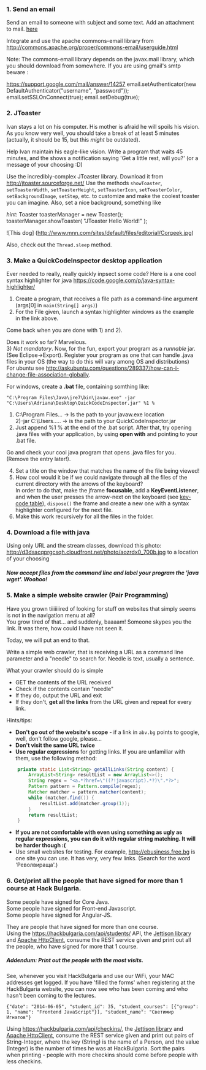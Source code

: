 ### 1. Send an email

Send an email to someone with subject and some text. Add an attachment to mail.  [here](http://d3dsacqprgcsqh.cloudfront.net/photo/azbW3zq_460sa_v1.gif)

Integrate and use the apache commons-email library from http://commons.apache.org/proper/commons-email/userguide.html

Note: The commons-email library depends on the javax.mail library, which you should download from somewhere. 
If you are using gmail's smtp beware :

https://support.google.com/mail/answer/14257
email.setAuthenticator(new DefaultAuthenticator("username", "password"));
email.setSSLOnConnect(true);
email.setDebug(true);

### 2. JToaster

Ivan stays a lot on his computer. His mother is afraid he will spoils his vision.
As you know very well, you should take a break of at least 5 minutes (actually, it should be 15, but this *might* be outdated).

Help Ivan maintain his eagle-like vision. Write a program that waits 45 minutes, and the shows a notification saying 'Get a little rest, will you?' (or a message of your choosing :D) 

Use the incredibly-complex JToaster library. Download it from http://jtoaster.sourceforge.net/
Use the methods `showToaster`, `setToasterWidth`, `setToasterHeight`, `setToasterIcon`, `setToasterColor`, `setBackgroundImage`, `setStep`, etc. to customize and make the coolest toaster you can imagine. Also, set a nice background, something like

*hint*: Toaster toasterManager = new Toaster();
toasterManager.showToaster( "JToaster Hello World!" );

![This dog] (http://www.mnn.com/sites/default/files/editorial/Corgeek.jpg)

  
Also, check out the `Thread.sleep` method.


### 3. Make a QuickCodeInspector desktop application

Ever needed to really, really quickly inpsect some code?
Here is a one cool syntax highlighter for java https://code.google.com/p/java-syntax-highlighter/  

1) Create a program, that receives a file path as a command-line argument (args[0] in `main(String[] args)`)  
2) For the File given, launch a syntax highlighter windows as the example in the link above.  

Come back when you are done with 1) and 2).   

Does it work so far? Marvelous.   
3) *Not mandatory*. Now, for the fun, export your program as a *runnable* jar. (See Eclipse->Export). Register your program as one that can handle .java files in your OS (the way to do this will vary among OS and distributions)  
For ubuntu see http://askubuntu.com/questions/289337/how-can-i-change-file-association-globally.  

For windows, create a **.bat** file, containing somthing like:
```
"C:\Program Files\Java\jre7\bin\javaw.exe" -jar "C:\Users\Adriana\Desktop\QuickCodeInspector.jar" %1 %
```
1) C:\Program Files... -> Is the path to your javaw.exe location  
2)-jar C:\Users.....  -> is the path to your QuickCodeInspector.jar  
3) Just append %1 % at the end of the .bat script.
After that, try opening .java files with your application, by using **open with** and pointing to your .bat file. 

Go and check your cool java program that opens .java files for you. (Remove the entry later!).  

4) Set a title on the window that matches the name of the file being viewed!  
5) How cool would it be if we could navigate through all the files of the current directory with the arrows of the keyboard?   
In order to do that, make the jframe **focusable**, add a **KeyEventListener**, and when the user presses the arrow-next on the keyboard (see [key-code table](http://www.foreui.com/articles/Key_Code_Table.htm)), `dispose()` the frame and create a new one with a syntax highlighter configured for the next file.   
6) Make this work recursively for all the files in the folder.  

### 4. Download a file with java
Using only URL and the stream classes, download this photo: http://d3dsacqprgcsqh.cloudfront.net/photo/aozrdx0_700b.jpg to a location of your choosing

##### Now accept files from the command line and label your program the 'java wget'. Woohoo!

### 5. Make a simple website crawler (Pair Programming)
Have you grown tiiiiiiired of looking for stuff on websites that simply seems is not in the navigation menu at all?  
You grow tired of that... and suddenly, baaaam! Someone skypes you the link. It was there, how could I have not seen it.  


Today, we will put an end to that.

Write a simple web crawler, that is receiving a URL as a command line parameter and a "needle" to search for.
Needle is text, usually a sentence.

What your crawler should do is simple
- GET the contents of the URL received
- Check if the contents contain "needle"
- If they do, output the URL and exit
- If they don't, **get all the links** from the URL given and repeat for every link.

Hints/tips:
- **Don't go out of the website's scope** - if a link in `abv.bg` points to google, well, don't follow google, please... 
- **Don't visit the same URL twice** 
- **Use regular expressions** for getting links. If you are unfamiliar with them, use the following method:
```java
	private static List<String> getAllLinks(String content) {
		ArrayList<String> resultList = new ArrayList<>();
		String regex = "<a.*?href=\"((?!javascript).*?)\".*?>";
		Pattern pattern = Pattern.compile(regex);
		Matcher matcher = pattern.matcher(content);
		while (matcher.find()) {
			resultList.add(matcher.group(1));
		}
		return resultList;
	}
```
- **If you are not comfortable with even using something as ugly as regular expressions, you can do it with regular string matching. It will be harder though :(**
- Use small websites for testing. For example, http://ebusiness.free.bg is one site you can use. It has very, very few links. (Search for the word 'Револвираща'.)

### 6. Get/print all the people that have signed for more than 1 course at Hack Bulgaria.
Some people have signed for Core Java.  
Some people have signed for Front-end Javascript.  
Some people have signed for Angular-JS.   

They are people that have signed for more than one course.  
Using the https://hackbulgaria.com/api/students/ API, the [Jettison library](http://jettison.codehaus.org/) and [Apache HttpClient](http://hc.apache.org/httpclient-3.x/tutorial.html), consume the REST service given and print out all the people, who have signed for more that 1 course. 
 

##### Addendum: Print out the people with the most visits.
See, whenever you visit HackBulgaria and use our WiFi, your MAC addresses get logged. If you have 'filled the forms' when registering at the HackBulgaria website, you can now see  who has been coming and who hasn't been coming to the lectures.  

```
{"date": "2014-06-05", "student_id": 35, "student_courses": [{"group": 1, "name": "Frontend JavaScript"}], "student_name": "Светимир Игнатов"}
```

Using https://hackbulgaria.com/api/checkins/, the [Jettison library](http://jettison.codehaus.org/) and [Apache HttpClient](http://hc.apache.org/httpclient-3.x/tutorial.html), consume the REST service given and print out pairs of String-Integer, where the key (String) is the name of a Person, and the value (Integer) is the number of times he was at HackBulgaria. Sort the pairs when printing - people with more checkins should come before people with less checkins.


 

